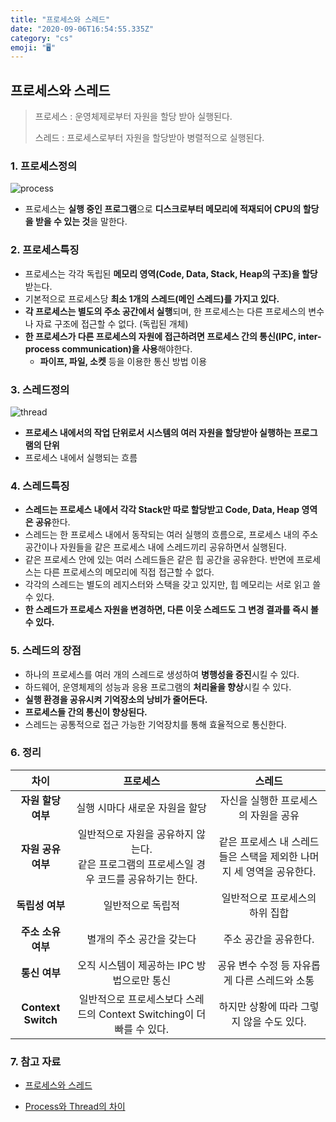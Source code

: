 ```yaml
---
title: "프로세스와 스레드"
date: "2020-09-06T16:54:55.335Z"
category: "cs"
emoji: "🖥️"
---
```


## 프로세스와 스레드

> 프로세스 : 운영체제로부터 자원을 할당 받아 실행된다.
>
> 스레드 : 프로세스로부터 자원을 할당받아 병렬적으로 실행된다.

### 1. 프로세스정의

![process](https://user-images.githubusercontent.com/38130934/92361616-9c82ea80-f129-11ea-971d-be9718e8edc8.png)

- 프로세스는 **실행 중인 프로그램**으로 **디스크로부터 메모리에 적재되어 CPU의 할당을 받을 수 있는 것**을 말한다.

### 2. 프로세스특징

- 프로세스는 각각 독립된 **메모리 영역(Code, Data, Stack, Heap의 구조)을 할당**받는다.
- 기본적으로 프로세스당 **최소 1개의 스레드(메인 스레드)를 가지고 있다.**
- **각 프로세스는 별도의 주소 공간에서 실행**되며, 한 프로세스는 다른 프로세스의 변수나 자료 구조에 접근할 수 없다. (독립된 개체)
- **한 프로세스가 다른 프로세스의 자원에 접근하려면 프로세스 간의 통신(IPC, inter-process communication)을 사용**해야한다.
  - **파이프, 파일, 소켓** 등을 이용한 통신 방법 이용

### 3. 스레드정의

![thread](https://user-images.githubusercontent.com/38130934/92361619-9db41780-f129-11ea-9a4c-00c56b4beae3.png)

- **프로세스 내에서의 작업 단위로서 시스템의 여러 자원을 할당받아 실행하는 프로그램의 단위**
- 프로세스 내에서 실행되는 흐름

### 4. 스레드특징

- **스레드는 프로세스 내에서 각각 Stack만 따로 할당받고 Code, Data, Heap 영역은 공유**한다.
- 스레드는 한 프로세스 내에서 동작되는 여러 실행의 흐름으로, 프로세스 내의 주소 공간이나 자원들을 같은 프로세스 내에 스레드끼리 공유하면서 실행된다.
- 같은 프로세스 안에 있는 여러 스레드들은 같은 힙 공간을 공유한다. 반면에 프로세스는 다른 프로세스의 메모리에 직접 접근할 수 없다.
- 각각의 스레드는 별도의 레지스터와 스택을 갖고 있지만, 힙 메모리는 서로 읽고 쓸 수 있다.
- **한 스레드가 프로세스 자원을 변경하면, 다른 이웃 스레드도 그 변경 결과를 즉시 볼 수 있다.**

### 5. 스레드의 장점

- 하나의 프로세스를 여러 개의 스레드로 생성하여 **병행성을 증진**시킬 수 있다.
- 하드웨어, 운영체제의 성능과 응용 프로그램의 **처리율을 향상**시킬 수 있다.
- **실행 환경을 공유시켜 기억장소의 낭비가 줄어든다.**
- **프로세스들 간의 통신이 향상된다.**
- 스레드는 공통적으로 접근 가능한 기억장치를 통해 효율적으로 통신한다.

### 6. 정리

|        차이        |                           프로세스                           |                            스레드                            |
| :----------------: | :----------------------------------------------------------: | :----------------------------------------------------------: |
| **자원 할당 여부** |                실행 시마다 새로운 자원을 할당                |             자신을 실행한 프로세스의 자원을 공유             |
| **자원 공유 여부** | 일반적으로 자원을 공유하지 않는다. <br />같은 프로그램의 프로세스일 경우 코드를 공유하기는 한다. | 같은 프로세스 내 스레드들은 스택을 제외한 나머지 세 영역을 공유한다. |
|  **독립성 여부**   |                      일반적으로 독립적                       |               일반적으로 프로세스의 하위 집합                |
| **주소 소유 여부** |                  별개의 주소 공간을 갖는다                   |                    주소 공간을 공유한다.                     |
|   **통신 여부**    |          오직 시스템이 제공하는 IPC 방법으로만 통신          |        공유 변수 수정 등 자유롭게 다른 스레드와 소통         |
| **Context Switch** | 일반적으로 프로세스보다 스레드의 Context Switching이 더 빠를 수 있다. |          하지만 상황에 따라 그렇지 않을 수도 있다.           |

### 7. 참고 자료

- [프로세스와 스레드](https://gmlwjd9405.github.io/2018/09/14/process-vs-thread.html)

- [Process와 Thread의 차이](https://shoark7.github.io/programming/knowledge/difference-between-process-and-thread)